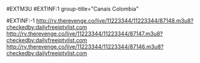 #EXTM3U
#EXTINF:1 group-title="Canais Colombia"

#EXTINF:-1 http://rv.therevenge.co/live/11223344/11223344/87148.m3u8?checkedby:dailyfreeiptvlist.com
http://rv.therevenge.co/live/11223344/11223344/87147.m3u8?checkedby:dailyfreeiptvlist.com
http://rv.therevenge.co/live/11223344/11223344/87146.m3u8?checkedby:dailyfreeiptvlist.com
